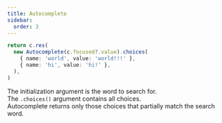 ```yaml
---
title: Autocomplete
sidebar:
  order: 3
---
```


```ts "Autocomplete"
return c.res(
  new Autocomplete(c.focused?.value).choices(
    { name: 'world', value: 'world!!!' },
    { name: 'hi', value: 'hi!' },
  ),
)
```

The initialization argument is the word to search for.  
The `.choices()` argument contains all choices.  
Autocomplete returns only those choices that partially match the search word.
